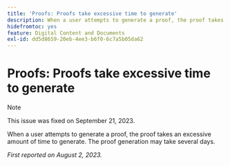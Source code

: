 ```yaml
---
title: 'Proofs: Proofs take excessive time to generate'
description: When a user attempts to generate a proof, the proof takes an excessive amount of time to generate. The proof generation may take several days.
hidefromtoc: yes
feature: Digital Content and Documents
exl-id: dd5d8659-20eb-4ee3-b6f0-6c7a5b05da62
---
```

# Proofs: Proofs take excessive time to generate

>[!NOTE]
>
>This issue was fixed on September 21, 2023.

When a user attempts to generate a proof, the proof takes an excessive amount of time to generate. The proof generation may take several days.

_First reported on August 2, 2023._
